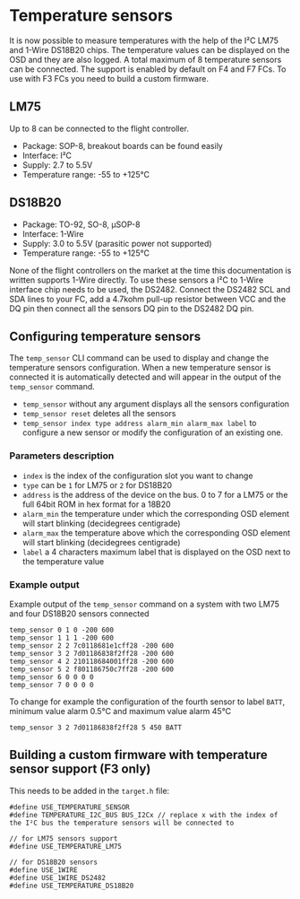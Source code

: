 # Temperature sensors

It is now possible to measure temperatures with the help of the I²C LM75 and 1-Wire DS18B20 chips. The temperature values can be displayed on the OSD and they are also logged. A total maximum of 8 temperature sensors can be connected. The support is enabled by default on F4 and F7 FCs. To use with F3 FCs you need to build a custom firmware.

## LM75

Up to 8 can be connected to the flight controller.

* Package: SOP-8, breakout boards can be found easily
* Interface: I²C
* Supply: 2.7 to 5.5V
* Temperature range: -55 to +125°C

## DS18B20

* Package: TO-92, SO-8, µSOP-8
* Interface: 1-Wire
* Supply: 3.0 to 5.5V (parasitic power not supported)
* Temperature range: -55 to +125°C

None of the flight controllers on the market at the time this documentation is written supports 1-Wire directly. To use these sensors a I²C to 1-Wire interface chip needs to be used, the DS2482. Connect the DS2482 SCL and SDA lines to your FC, add a 4.7kohm pull-up resistor between VCC and the DQ pin then connect all the sensors DQ pin to the DS2482 DQ pin.

## Configuring temperature sensors

The `temp_sensor` CLI command can be used to display and change the temperature sensors configuration. When a new temperature sensor is connected it is automatically detected and will appear in the output of the `temp_sensor` command.

* `temp_sensor` without any argument displays all the sensors configuration
* `temp_sensor reset` deletes all the sensors
* `temp_sensor index type address alarm_min alarm_max label` to configure a new sensor or modify the configuration of an existing one.

### Parameters description

* `index` is the index of the configuration slot you want to change
* `type` can be `1` for LM75 or `2` for DS18B20
* `address` is the address of the device on the bus. 0 to 7 for a LM75 or the full 64bit ROM in hex format for a 18B20
* `alarm_min` the temperature under which the corresponding OSD element will start blinking (decidegrees centigrade)
* `alarm_max` the temperature above which the corresponding OSD element will start blinking (decidegrees centigrade)
* `label` a 4 characters maximum label that is displayed on the OSD next to the temperature value

### Example output

Example output of the `temp_sensor` command on a system with two LM75 and four DS18B20 sensors connected

```
temp_sensor 0 1 0 -200 600 
temp_sensor 1 1 1 -200 600 
temp_sensor 2 2 7c0118681e1cff28 -200 600 
temp_sensor 3 2 7d01186838f2ff28 -200 600 
temp_sensor 4 2 210118684001ff28 -200 600 
temp_sensor 5 2 f801186750c7ff28 -200 600 
temp_sensor 6 0 0 0 0 
temp_sensor 7 0 0 0 0 
```

To change for example the configuration of the fourth sensor to label `BATT`, minimum value alarm 0.5°C and maximum value alarm 45°C

`temp_sensor 3 2 7d01186838f2ff28 5 450 BATT`

## Building a custom firmware with temperature sensor support (F3 only)

This needs to be added in the `target.h` file:

```
#define USE_TEMPERATURE_SENSOR
#define TEMPERATURE_I2C_BUS BUS_I2Cx // replace x with the index of the I²C bus the temperature sensors will be connected to

// for LM75 sensors support
#define USE_TEMPERATURE_LM75

// for DS18B20 sensors
#define USE_1WIRE
#define USE_1WIRE_DS2482
#define USE_TEMPERATURE_DS18B20
```
